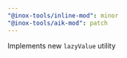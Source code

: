 ```yaml
---
"@inox-tools/inline-mod": minor
"@inox-tools/aik-mod": patch
---
```


Implements new `lazyValue` utility
